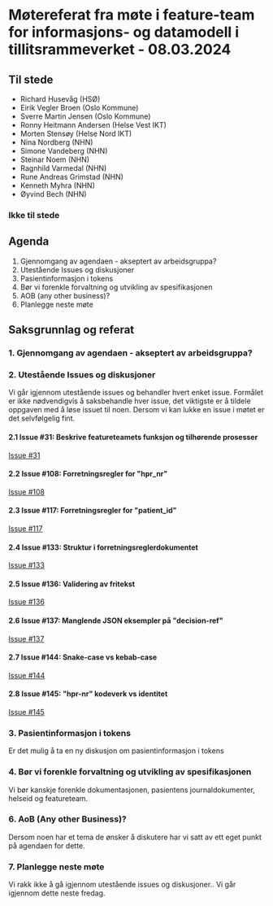 # Møtereferat fra møte i feature-team for informasjons- og datamodell i tillitsrammeverket - 08.03.2024

## Til stede
- Richard Husevåg (HSØ)
- Eirik Vegler Broen (Oslo Kommune)
- Sverre Martin Jensen (Oslo Kommune)
- Ronny Heitmann Andersen (Helse Vest IKT)
- Morten Stensøy (Helse Nord IKT)
- Nina Nordberg (NHN)
- Simone Vandeberg (NHN)
- Steinar Noem (NHN)
- Ragnhild Varmedal (NHN)
- Rune Andreas Grimstad (NHN)
- Kenneth Myhra (NHN)
- Øyvind Bech (NHN)

### Ikke til stede

## Agenda
1. Gjennomgang av agendaen - akseptert av arbeidsgruppa?
2. Utestående Issues og diskusjoner
3. Pasientinformasjon i tokens
4. Bør vi forenkle forvaltning og utvikling av spesifikasjonen
5. AOB (any other business)?
6. Planlegge neste møte

## Saksgrunnlag og referat

### 1. Gjennomgang av agendaen - akseptert av arbeidsgruppa?

### 2. Utestående Issues og diskusjoner
Vi går igjennom utestående issues og behandler hvert enket issue.
Formålet er ikke nødvendigvis å saksbehandle hver issue, det viktigste er å tildele oppgaven med å løse issuet til noen.
Dersom vi kan lukke en issue i møtet er det selvfølgelig fint. 

#### 2.1 Issue #31: Beskrive featureteamets funksjon og tilhørende prosesser
[Issue #31](https://github.com/NorskHelsenett/Tillitsrammeverk/issues/31) 

#### 2.2 Issue #108: Forretningsregler for "hpr_nr"
[Issue #108](https://github.com/NorskHelsenett/Tillitsrammeverk/issues/108)

#### 2.3 Issue #117: Forretningsregler for "patient_id"
[Issue #117](https://github.com/NorskHelsenett/Tillitsrammeverk/issues/117) 

#### 2.4 Issue #133: Struktur i forretningsreglerdokumentet
[Issue #133](https://github.com/NorskHelsenett/Tillitsrammeverk/issues/133)

#### 2.5 Issue #136: Validering av fritekst
[Issue #136](https://github.com/NorskHelsenett/Tillitsrammeverk/issues/136) 

#### 2.6 Issue #137: Manglende JSON eksempler på "decision-ref"
[Issue #137](https://github.com/NorskHelsenett/Tillitsrammeverk/issues/137)

#### 2.7 Issue #144: Snake-case vs kebab-case
[Issue #144](https://github.com/NorskHelsenett/Tillitsrammeverk/issues/144) 

#### 2.8 Issue #145: "hpr-nr" kodeverk vs identitet
[Issue #145](https://github.com/NorskHelsenett/Tillitsrammeverk/issues/145) 

### 3. Pasientinformasjon i tokens
Er det mulig å ta en ny diskusjon om pasientinformasjon i tokens

### 4. Bør vi forenkle forvaltning og utvikling av spesifikasjonen
Vi bør kanskje forenkle dokumentasjonen, pasientens journaldokumenter, helseid og featureteam.

### 6. AoB (Any other Business)?
Dersom noen har et tema de ønsker å diskutere har vi satt av ett eget punkt på agendaen for dette.

### 7. Planlegge neste møte
Vi rakk ikke å gå igjennom utestående issues og diskusjoner.. Vi går igjennom dette neste fredag.
